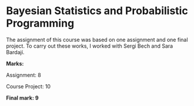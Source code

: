 # Bayesian Statistics and Probabilistic Programming
The assignment of this course was based on one assignment and one final project. To carry out these works, I worked with Sergi Bech and Sara Bardají.

**Marks:**

Assignment: 8

Course Project: 10

**Final mark: 9**
